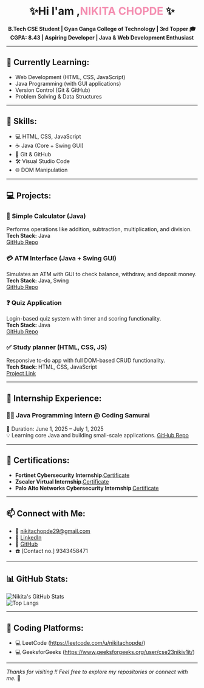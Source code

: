 <h1 align="center">✨Hi I'am ,<span style="color:#f48fb1;">NIKITA CHOPDE</span> ✨</h1>

<p align="center">
  <strong>B.Tech CSE Student | Gyan Ganga College of Technology | 3rd Topper 🎓</strong><br/>
  <b>CGPA: 8.43 | Aspiring Developer | Java & Web Development Enthusiast</b>
</p>

---

## 🌱 Currently Learning:
- Web Development (HTML, CSS, JavaScript)
- Java Programming (with GUI applications)
- Version Control (Git & GitHub)
- Problem Solving & Data Structures

---

## 💼 Skills:
- 💻 HTML, CSS, JavaScript  
- ☕ Java (Core + Swing GUI)  
- 🔧 Git & GitHub  
- 🛠️ Visual Studio Code  
- 🌐 DOM Manipulation  

---

## 💻 Projects:

### 🧮 Simple Calculator (Java)
Performs operations like addition, subtraction, multiplication, and division.  
**Tech Stack:** Java  
[GitHub Repo](https://github.com/Nikita291004/CODING-SAMURAI-INTERNSHIP-TASK/blob/main/Task%201%20simple%20calculator/calculator.java)

### 💳 ATM Interface (Java + Swing GUI)
Simulates an ATM with GUI to check balance, withdraw, and deposit money.  
**Tech Stack:** Java, Swing  
[GitHub Repo](https://github.com/Nikita291004/CODING-SAMURAI-INTERNSHIP-TASK/tree/main/Task%202%20Simple%20ATM%20using%20java)

### ❓ Quiz Application
Login-based quiz system with timer and scoring functionality.  
**Tech Stack:** Java  
[GitHub Repo](https://github.com/Nikita291004/CODING-SAMURAI-INTERNSHIP-TASK/blob/main/Task%203%20Quiz%20application%20using%20java/QuizApp.java)

### ✅ Study planner (HTML, CSS, JS)
Responsive to-do app with full DOM-based CRUD functionality.  
**Tech Stack:** HTML, CSS, JavaScript  
[Project Link](https://study-planner-peach.vercel.app/)

---

## 💼 Internship Experience:

### 👩‍💻 Java Programming Intern @ Coding Samurai
📆 Duration: June 1, 2025 – July 1, 2025  
💡 Learning core Java and building small-scale applications.
 [GitHub Repo](https://github.com/Nikita291004/CODING-SAMURAI-INTERNSHIP-TASK)

---

## 🏅 Certifications:

- **Fortinet Cybersecurity Internship**.[Certificate](https://drive.google.com/file/d/1OUACmeWfBLOp84qH0ezmrpJUWjBZB5m1/view?usp=drivesdk) 
- **Zscaler Virtual Internship**.[Certificate](https://drive.google.com/file/d/1OR9S7Vl9HZbdTbXul4W36VAJ5BnYA5wI/view?usp=drivesdk)
- **Palo Alto Networks Cybersecurity Internship**.[Certificate](https://drive.google.com/file/d/1O_95QCN0SM7KN5LSYEHVWnAFue6KqFAx/view?usp=drivesdk)
  

---

## 📫 Connect with Me:
- 📧 [nikitachopde29@gmail.com](mailto:nikitachopde29@gmail.com)  
- 💼 [LinkedIn](https://www.linkedin.com/in/nikita-chopde)  
- 🐙 [GitHub](https://github.com/Nikita291004)  
- ☎️  [Contact no.] 9343458471  

---

## 📊 GitHub Stats:
![Nikita's GitHub Stats](https://github-readme-stats.vercel.app/api?username=Nikita291004&show_icons=true&theme=radical)  
![Top Langs](https://github-readme-stats.vercel.app/api/top-langs/?username=Nikita291004&layout=compact&theme=radical)

---

## 🚀 Coding Platforms:
- 💻 LeetCode (https://leetcode.com/u/nikitachopde/)  
- 💻 GeeksforGeeks (https://www.geeksforgeeks.org/user/cse23nikiv1it/)

---

_Thanks for visiting !! Feel free to explore my repositories or connect with me._ 💖
